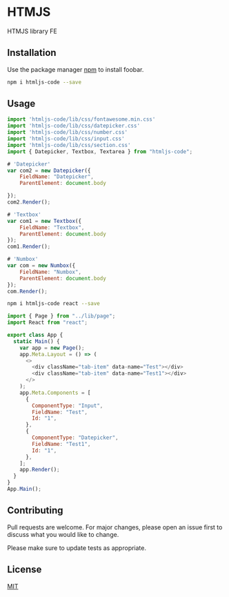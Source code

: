 # HTMJS

HTMJS library FE

## Installation

Use the package manager [npm](https://www.npmjs.com/package/htmljs-code) to install foobar.

```bash
npm i htmljs-code --save
```

## Usage

```javascript
import 'htmljs-code/lib/css/fontawesome.min.css'
import 'htmljs-code/lib/css/datepicker.css'
import 'htmljs-code/lib/css/number.css'
import 'htmljs-code/lib/css/input.css'
import 'htmljs-code/lib/css/section.css'
import { Datepicker, Textbox, Textarea } from "htmljs-code";

# 'Datepicker'
var com2 = new Datepicker({
    FieldName: "Datepicker",
    ParentElement: document.body

});
com2.Render();

# 'Textbox'
var com1 = new Textbox({
    FieldName: "Textbox",
    ParentElement: document.body
});
com1.Render();

# 'Numbox'
var com = new Numbox({
    FieldName: "Numbox",
    ParentElement: document.body
});
com.Render();
```
```bash
npm i htmljs-code react --save
```

```javascript
import { Page } from "../lib/page";
import React from "react";

export class App {
  static Main() {
    var app = new Page();
    app.Meta.Layout = () => (
      <>
        <div className="tab-item" data-name="Test"></div>
        <div className="tab-item" data-name="Test1"></div>
      </>
    );
    app.Meta.Components = [
      {
        ComponentType: "Input",
        FieldName: "Test",
        Id: "1",
      },
      {
        ComponentType: "Datepicker",
        FieldName: "Test1",
        Id: "1",
      },
    ];
    app.Render();
  }
}
App.Main();
```

## Contributing

Pull requests are welcome. For major changes, please open an issue first
to discuss what you would like to change.

Please make sure to update tests as appropriate.

## License

[MIT](https://choosealicense.com/licenses/mit/)
